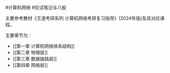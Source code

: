 #计算机网络 #应试笔记与八股 

主要参考教材《王道考研系列 计算机网络考研复习指导》(2024年版)及其对应课程。

主要章节为：
- [[第一章 计算机网络体系结构]]
- [[第二章 物理层]]
- [[第三章 数据链路层]]
- [[第四章 网络层]]



